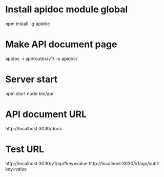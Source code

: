 # Install apidoc module global
npm install -g apidoc

# Make API document page
apidoc -i api/routes/v1/ -o apidoc/

# Server start
npm start
node bin/api

# API document URL
http://localhost:3030/docs

# Test URL
http://localhost:3030/v1/api?key=value
http://localhost:3030/v1/api/sub?key=value
